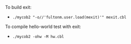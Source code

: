To build exit:
 - `./mycob2 "-o//'fultonm.user.load(mexit)'" mexit.cbl`


To compile hello-world test with exit:
 - `./mycob2 -ohw -M hw.cbl`
